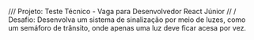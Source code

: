 /// Projeto: Teste Técnico - Vaga para Desenvolvedor React Júnior
//
/ Desafio: Desenvolva um sistema de sinalização por meio de luzes,
como um semáforo de trânsito, onde apenas uma luz deve ficar acesa
por vez.